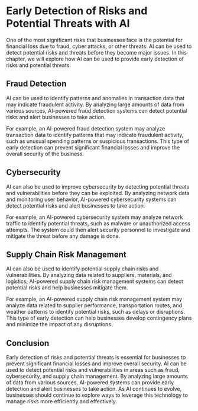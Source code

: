 Early Detection of Risks and Potential Threats with AI
========================================================================================================

One of the most significant risks that businesses face is the potential for financial loss due to fraud, cyber attacks, or other threats. AI can be used to detect potential risks and threats before they become major issues. In this chapter, we will explore how AI can be used to provide early detection of risks and potential threats.

Fraud Detection
---------------

AI can be used to identify patterns and anomalies in transaction data that may indicate fraudulent activity. By analyzing large amounts of data from various sources, AI-powered fraud detection systems can detect potential risks and alert businesses to take action.

For example, an AI-powered fraud detection system may analyze transaction data to identify patterns that may indicate fraudulent activity, such as unusual spending patterns or suspicious transactions. This type of early detection can prevent significant financial losses and improve the overall security of the business.

Cybersecurity
-------------

AI can also be used to improve cybersecurity by detecting potential threats and vulnerabilities before they can be exploited. By analyzing network data and monitoring user behavior, AI-powered cybersecurity systems can detect potential risks and alert businesses to take action.

For example, an AI-powered cybersecurity system may analyze network traffic to identify potential threats, such as malware or unauthorized access attempts. The system could then alert security personnel to investigate and mitigate the threat before any damage is done.

Supply Chain Risk Management
----------------------------

AI can also be used to identify potential supply chain risks and vulnerabilities. By analyzing data related to suppliers, materials, and logistics, AI-powered supply chain risk management systems can detect potential risks and help businesses mitigate them.

For example, an AI-powered supply chain risk management system may analyze data related to supplier performance, transportation routes, and weather patterns to identify potential risks, such as delays or disruptions. This type of early detection can help businesses develop contingency plans and minimize the impact of any disruptions.

Conclusion
----------

Early detection of risks and potential threats is essential for businesses to prevent significant financial losses and improve overall security. AI can be used to detect potential risks and vulnerabilities in areas such as fraud, cybersecurity, and supply chain management. By analyzing large amounts of data from various sources, AI-powered systems can provide early detection and alert businesses to take action. As AI continues to evolve, businesses should continue to explore ways to leverage this technology to manage risks more efficiently and effectively.
